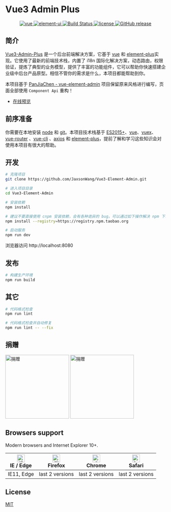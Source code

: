 # Vue3 Admin Plus

<p align="center">
  <a href="https://github.com/vuejs/vue">
    <img src="https://img.shields.io/badge/vue-3.0.0-brightgreen.svg" alt="vue">
  </a>
  <a href="https://github.com/ElemeFE/element">
    <img src="https://img.shields.io/badge/element--plus-1.0.2-brightgreen.svg" alt="element-ui">
  </a>
  <a href="https://travis-ci.com/JaxsonWang/Vue3-Element-Admin" rel="nofollow">
    <img src="https://travis-ci.com/JaxsonWang/Vue3-Element-Admin.svg?branch=master" alt="Build Status">
  </a>
  <a href="https://github.com/JaxsonWang/Vue3-Element-Admin/blob/master/LICENSE">
    <img src="https://img.shields.io/github/license/mashape/apistatus.svg" alt="license">
  </a>
  <a href="https://github.com/JaxsonWang/Vue3-Element-Admin/releases">
    <img src="https://img.shields.io/github/release/JaxsonWang/Vue3-Element-Admin.svg" alt="GitHub release">
  </a>
</p>

## 简介

[Vue3-Admin-Plus](http://vue3-element-admin-git-master.jaxson.vercel.app/) 是一个后台前端解决方案，它基于 [vue](https://github.com/vuejs/vue) 和 [element-plus](https://element-plus.org)实现。它使用了最新的前端技术栈，内置了 i18n 国际化解决方案，动态路由，权限验证，提炼了典型的业务模型，提供了丰富的功能组件，它可以帮助你快速搭建企业级中后台产品原型。相信不管你的需求是什么，本项目都能帮助到你。

本项目基于 [PanJiaChen - vue-element-admin](https://github.com/PanJiaChen/vue-element-admin) 项目保留原来风格进行编写，页面全部使用 `Component Api` 重构！


- [在线预览](http://vue3-element-admin-git-master.jaxson.vercel.app/)


## 前序准备

你需要在本地安装 [node](http://nodejs.org/) 和 [git](https://git-scm.com/)。本项目技术栈基于 [ES2015+](http://es6.ruanyifeng.com/)、[vue](https://cn.vuejs.org/index.html)、[vuex](https://vuex.vuejs.org/zh-cn/)、[vue-router](https://router.vuejs.org/zh-cn/) 、[vue-cli](https://github.com/vuejs/vue-cli) 、[axios](https://github.com/axios/axios) 和 [element-plus](https://github.com/element-plus/element-plus)，提前了解和学习这些知识会对使用本项目有很大的帮助。


## 开发

```bash
# 克隆项目
git clone https://github.com/JaxsonWang/Vue3-Element-Admin.git

# 进入项目目录
cd Vue3-Element-Admin

# 安装依赖
npm install

# 建议不要直接使用 cnpm 安装依赖，会有各种诡异的 bug。可以通过如下操作解决 npm 下载速度慢的问题
npm install --registry=https://registry.npm.taobao.org

# 启动服务
npm run dev
```

浏览器访问 http://localhost:8080

## 发布

```bash
# 构建生产环境
npm run build
```

## 其它

```bash
# 代码格式检查
npm run lint

# 代码格式检查并自动修复
npm run lint -- --fix
```

## 捐赠

<img src="https://img.alicdn.com/imgextra/i1/2038135983/O1CN012t8d2E1u4G8KbRFYp_!!2038135983.png" width="200" height="200" alt="捐赠" />

<img src="https://img.alicdn.com/imgextra/i4/2038135983/O1CN011u4G8M87EOv3N6Q_!!2038135983.jpg" width="200" height="200" alt="捐赠" />

## Browsers support

Modern browsers and Internet Explorer 10+.

| [<img src="https://raw.githubusercontent.com/alrra/browser-logos/master/src/edge/edge_48x48.png" alt="IE / Edge" width="24px" height="24px" />](https://godban.github.io/browsers-support-badges/)</br>IE / Edge | [<img src="https://raw.githubusercontent.com/alrra/browser-logos/master/src/firefox/firefox_48x48.png" alt="Firefox" width="24px" height="24px" />](https://godban.github.io/browsers-support-badges/)</br>Firefox | [<img src="https://raw.githubusercontent.com/alrra/browser-logos/master/src/chrome/chrome_48x48.png" alt="Chrome" width="24px" height="24px" />](https://godban.github.io/browsers-support-badges/)</br>Chrome | [<img src="https://raw.githubusercontent.com/alrra/browser-logos/master/src/safari/safari_48x48.png" alt="Safari" width="24px" height="24px" />](https://godban.github.io/browsers-support-badges/)</br>Safari |
| --------- | --------- | --------- | --------- |
| IE11, Edge | last 2 versions | last 2 versions | last 2 versions |

## License

[MIT](https://github.com/JaxsonWang/Vue3-Element-Admin/blob/master/LICENSE)
